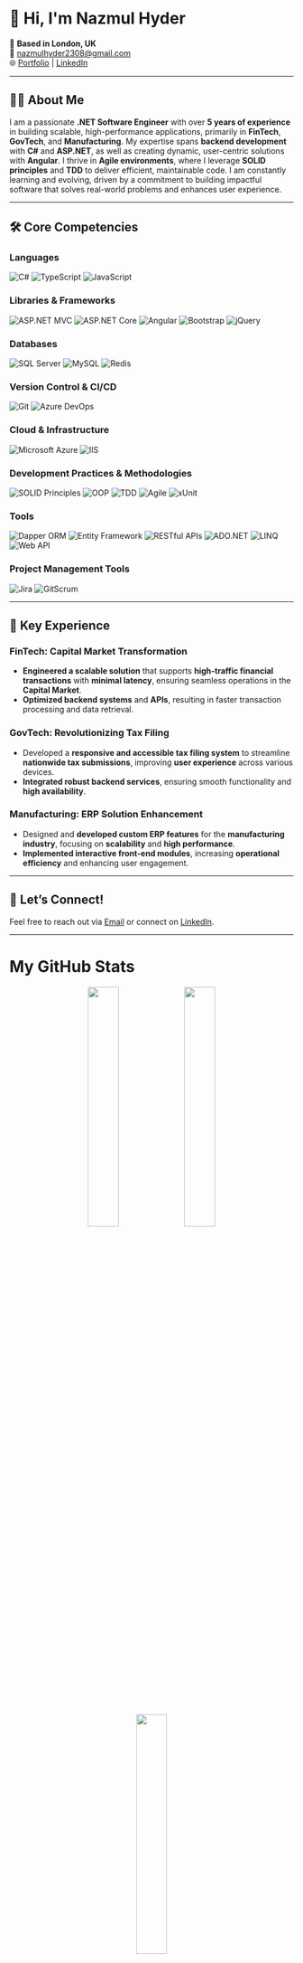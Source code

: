 # 👋 Hi, I'm **Nazmul Hyder**  

📍 **Based in London, UK**  
📧 [nazmulhyder2308@gmail.com](mailto:nazmulhyder2308@gmail.com)  
🌐 [Portfolio](https://nazmulhyder.vercel.app/) | [LinkedIn](https://www.linkedin.com/in/nazmulhyder00/)  

---

## 👨‍💻 **About Me**

I am a passionate **.NET Software Engineer** with over **5 years of experience** in building scalable, high-performance applications, primarily in **FinTech**, **GovTech**, and **Manufacturing**. My expertise spans **backend development** with **C#** and **ASP.NET**, as well as creating dynamic, user-centric solutions with **Angular**. I thrive in **Agile environments**, where I leverage **SOLID principles** and **TDD** to deliver efficient, maintainable code. I am constantly learning and evolving, driven by a commitment to building impactful software that solves real-world problems and enhances user experience.

---

## 🛠️ **Core Competencies**

### **Languages**  
![C#](https://img.shields.io/badge/-C%23-239120?style=flat&logo=c-sharp&logoColor=white) ![TypeScript](https://img.shields.io/badge/-TypeScript-3178C6?style=flat&logo=typescript&logoColor=white) ![JavaScript](https://img.shields.io/badge/-JavaScript-F7DF1E?style=flat&logo=javascript&logoColor=black)  

### **Libraries & Frameworks**  
![ASP.NET MVC](https://img.shields.io/badge/-ASP.NET_MVC-512BD4?style=flat&logo=.net&logoColor=white) ![ASP.NET Core](https://img.shields.io/badge/-ASP.NET_Core-512BD4?style=flat&logo=.net&logoColor=white) ![Angular](https://img.shields.io/badge/-Angular-DD0031?style=flat&logo=angular&logoColor=white) ![Bootstrap](https://img.shields.io/badge/-Bootstrap-563D7C?style=flat&logo=bootstrap&logoColor=white) ![jQuery](https://img.shields.io/badge/-jQuery-0769AD?style=flat&logo=jquery&logoColor=white)  

### **Databases**  
![SQL Server](https://img.shields.io/badge/-SQL_Server-CC2927?style=flat&logo=microsoft-sql-server&logoColor=white) ![MySQL](https://img.shields.io/badge/-MySQL-4479A1?style=flat&logo=mysql&logoColor=white) ![Redis](https://img.shields.io/badge/-Redis-DC382D?style=flat&logo=redis&logoColor=white)  

### **Version Control & CI/CD**  
![Git](https://img.shields.io/badge/-Git-F05032?style=flat&logo=git&logoColor=white) ![Azure DevOps](https://img.shields.io/badge/-Azure_DevOps-0078D7?style=flat&logo=azure-devops&logoColor=white)  

### **Cloud & Infrastructure**  
![Microsoft Azure](https://img.shields.io/badge/-Microsoft_Azure-0078D4?style=flat&logo=microsoft-azure&logoColor=white) ![IIS](https://img.shields.io/badge/-IIS-0067A5?style=flat&logo=microsoft-iis&logoColor=white)  

### **Development Practices & Methodologies**  
![SOLID Principles](https://img.shields.io/badge/-SOLID-1D72B8?style=flat&logo=java&logoColor=white) ![OOP](https://img.shields.io/badge/-OOP-3183C7?style=flat&logo=java&logoColor=white) ![TDD](https://img.shields.io/badge/-TDD-302D30?style=flat&logo=jest&logoColor=white) ![Agile](https://img.shields.io/badge/-Agile-000000?style=flat&logo=agile&logoColor=white) ![xUnit](https://img.shields.io/badge/-xUnit-92D7A2?style=flat&logo=xunit&logoColor=black)  

### **Tools**  
![Dapper ORM](https://img.shields.io/badge/-Dapper_ORM-2C8E6D?style=flat&logo=dotnet&logoColor=white) ![Entity Framework](https://img.shields.io/badge/-Entity_Framework-7A5A5A?style=flat&logo=dotnet&logoColor=white) ![RESTful APIs](https://img.shields.io/badge/-RESTful_APIs-FF6C37?style=flat&logo=postman&logoColor=white) ![ADO.NET](https://img.shields.io/badge/-ADO.NET-0078D4?style=flat&logo=microsoft&logoColor=white) ![LINQ](https://img.shields.io/badge/-LINQ-0047A0?style=flat&logo=dotnet&logoColor=white) ![Web API](https://img.shields.io/badge/-Web_API-0078D4?style=flat&logo=dotnet&logoColor=white)  

### **Project Management Tools**  
![Jira](https://img.shields.io/badge/-Jira-0052CC?style=flat&logo=jira&logoColor=white) ![GitScrum](https://img.shields.io/badge/-GitScrum-2F5F8B?style=flat&logo=git&logoColor=white)  

---

## 🌟 **Key Experience**

### **FinTech: Capital Market Transformation**  
- **Engineered a scalable solution** that supports **high-traffic financial transactions** with **minimal latency**, ensuring seamless operations in the **Capital Market**.  
- **Optimized backend systems** and **APIs**, resulting in faster transaction processing and data retrieval.  

### **GovTech: Revolutionizing Tax Filing**  
- Developed a **responsive and accessible tax filing system** to streamline **nationwide tax submissions**, improving **user experience** across various devices.  
- **Integrated robust backend services**, ensuring smooth functionality and **high availability**.

### **Manufacturing: ERP Solution Enhancement**  
- Designed and **developed custom ERP features** for the **manufacturing industry**, focusing on **scalability** and **high performance**.  
- **Implemented interactive front-end modules**, increasing **operational efficiency** and enhancing user engagement.

---

## 🎯 **Let’s Connect!**

Feel free to reach out via [Email](mailto:nazmulhyder2308@gmail.com) or connect on [LinkedIn](https://www.linkedin.com/in/nazmulhyder00/).

---
# My GitHub Stats

<p align="center">
  <img src="https://github-readme-stats.vercel.app/api?username=nazmulhyder&show_icons=true&hide_title=true&hide=prs&count_private=true&hide_rank=true&theme=radical" width="33%" />
  <img src="https://github-readme-stats.vercel.app/api/top-langs/?username=nazmulhyder&layout=compact&theme=radical" width="33%" />
  <img src="https://github-readme-streak-stats.herokuapp.com/?user=nazmulhyder&theme=radical" width="33%" />
</p>


